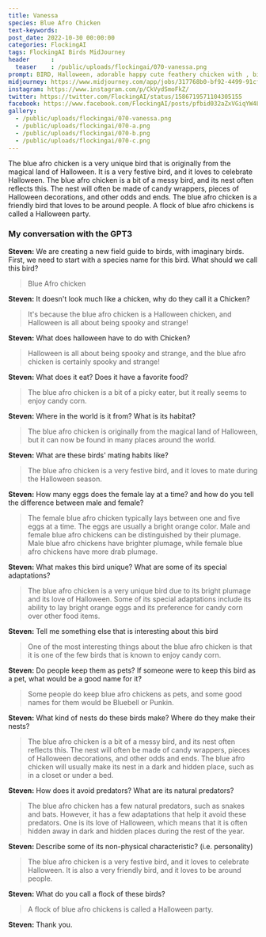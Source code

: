 ```yaml
---
title: Vanessa
species: Blue Afro Chicken
text-keywords: 
post_date: 2022-10-30 00:00:00
categories: FlockingAI
tags: FlockingAI Birds MidJourney 
header      :
  teaser    : /public/uploads/flockingai/070-vanessa.png
prompt: BIRD, Halloween, adorable happy cute feathery chicken with , big blue eyes, cartoons, Sanrio style, hyperdetailed photo, finely detailed, portrait lighting
midjourney: https://www.midjourney.com/app/jobs/317768b0-bf92-4499-91cf-e1f4125df584
instagram: https://www.instagram.com/p/CkVydSmoFkZ/
twitter: https://twitter.com/FlockingAI/status/1586719571104305155
facebook: https://www.facebook.com/FlockingAI/posts/pfbid032aZxVGiqYW4LNebewp82qujRPWEXAbghenSYs3eiWJmSGPNvZGDn51TVVP8hQ5DVl
gallery: 
  - /public/uploads/flockingai/070-vanessa.png
  - /public/uploads/flockingai/070-a.png
  - /public/uploads/flockingai/070-b.png
  - /public/uploads/flockingai/070-c.png
---
```


The blue afro chicken is a very unique bird that is originally from the magical land of Halloween. It is a very festive bird, and it loves to celebrate Halloween. The blue afro chicken is a bit of a messy bird, and its nest often reflects this. The nest will often be made of candy wrappers, pieces of Halloween decorations, and other odds and ends. The blue afro chicken is a friendly bird that loves to be around people. A flock of blue afro chickens is called a Halloween party.

### My conversation with the GPT3

**Steven:** We are creating a new field guide to birds, with imaginary birds. First, we need to start with a species name for this bird. What should we call this bird?

> Blue Afro chicken

**Steven:** It doesn't look much like a chicken, why do they call it a Chicken?

> It's because the blue afro chicken is a Halloween chicken, and Halloween is all about being spooky and strange!

**Steven:** What does halloween have to do with Chicken?

> Halloween is all about being spooky and strange, and the blue afro chicken is certainly spooky and strange!

**Steven:** What does it eat? Does it have a favorite food?

> The blue afro chicken is a bit of a picky eater, but it really seems to enjoy candy corn.

**Steven:** Where in the world is it from? What is its habitat?

> The blue afro chicken is originally from the magical land of Halloween, but it can now be found in many places around the world.

**Steven:** What are these birds' mating habits like?

> The blue afro chicken is a very festive bird, and it loves to mate during the Halloween season.

**Steven:** How many eggs does the female lay at a time? and how do you tell the difference between male and female?

> The female blue afro chicken typically lays between one and five eggs at a time. The eggs are usually a bright orange color. Male and female blue afro chickens can be distinguished by their plumage. Male blue afro chickens have brighter plumage, while female blue afro chickens have more drab plumage.

**Steven:** What makes this bird unique? What are some of its special adaptations?

> The blue afro chicken is a very unique bird due to its bright plumage and its love of Halloween. Some of its special adaptations include its ability to lay bright orange eggs and its preference for candy corn over other food items.

**Steven:** Tell me something else that is interesting about this bird

> One of the most interesting things about the blue afro chicken is that it is one of the few birds that is known to enjoy candy corn.

**Steven:** Do people keep them as pets? If someone were to keep this bird as a pet, what would be a good name for it?

> Some people do keep blue afro chickens as pets, and some good names for them would be Bluebell or Punkin.

**Steven:** What kind of nests do these birds make? Where do they make their nests?

> The blue afro chicken is a bit of a messy bird, and its nest often reflects this. The nest will often be made of candy wrappers, pieces of Halloween decorations, and other odds and ends. The blue afro chicken will usually make its nest in a dark and hidden place, such as in a closet or under a bed.

**Steven:** How does it avoid predators? What are its natural predators?

> The blue afro chicken has a few natural predators, such as snakes and bats. However, it has a few adaptations that help it avoid these predators. One is its love of Halloween, which means that it is often hidden away in dark and hidden places during the rest of the year.

**Steven:** Describe some of its non-physical characteristic? (i.e. personality)

> The blue afro chicken is a very festive bird, and it loves to celebrate Halloween. It is also a very friendly bird, and it loves to be around people.

**Steven:** What do you call a flock of these birds?

> A flock of blue afro chickens is called a Halloween party.

**Steven:** Thank you.
